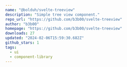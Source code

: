 ```yaml
---
name: "@bolduh/svelte-treeview"
description: "Simple tree view component."
repo_url: "https://github.com/b3b00/svelte-treeview"
author: "b3b00"
homepage: "https://github.com/b3b00/svelte-treeview"
downloads: 27
updated: "2024-02-06T15:59:30.682Z"
github_stars: 1
tags: 
  - ui
  - component-library
---
```

